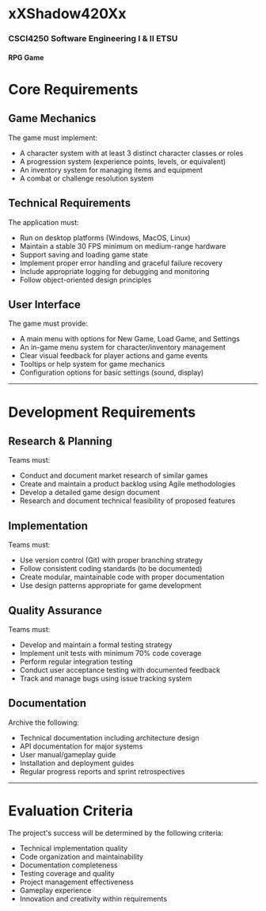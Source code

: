 # xXShadow420Xx
### CSCI4250 Software Engineering I & II ETSU
#### RPG Game


# Core Requirements

## Game Mechanics
The game must implement:
- A character system with at least 3 distinct character classes or roles
- A progression system (experience points, levels, or equivalent)
- An inventory system for managing items and equipment
- A combat or challenge resolution system

## Technical Requirements
The application must:
- Run on desktop platforms (Windows, MacOS, Linux)
- Maintain a stable 30 FPS minimum on medium-range hardware
- Support saving and loading game state
- Implement proper error handling and graceful failure recovery
- Include appropriate logging for debugging and monitoring
- Follow object-oriented design principles

## User Interface
The game must provide:
- A main menu with options for New Game, Load Game, and Settings
- An in-game menu system for character/inventory management
- Clear visual feedback for player actions and game events
- Tooltips or help system for game mechanics
- Configuration options for basic settings (sound, display)

---

# Development Requirements

## Research & Planning
Teams must:
- Conduct and document market research of similar games
- Create and maintain a product backlog using Agile methodologies
- Develop a detailed game design document
- Research and document technical feasibility of proposed features

## Implementation
Teams must:
- Use version control (Git) with proper branching strategy
- Follow consistent coding standards (to be documented)
- Create modular, maintainable code with proper documentation
- Use design patterns appropriate for game development

## Quality Assurance
Teams must:
- Develop and maintain a formal testing strategy
- Implement unit tests with minimum 70% code coverage
- Perform regular integration testing
- Conduct user acceptance testing with documented feedback
- Track and manage bugs using issue tracking system

## Documentation
Archive the following:
- Technical documentation including architecture design
- API documentation for major systems
- User manual/gameplay guide
- Installation and deployment guides
- Regular progress reports and sprint retrospectives

---

# Evaluation Criteria
The project's success will be determined by the following criteria:
- Technical implementation quality
- Code organization and maintainability
- Documentation completeness
- Testing coverage and quality
- Project management effectiveness
- Gameplay experience
- Innovation and creativity within requirements
